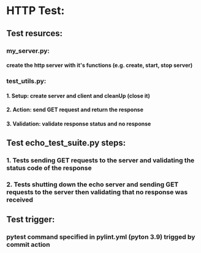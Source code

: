 # HTTP Test:
## Test resurces: 
### my_server.py:
#### create the http server with it's functions (e.g. create, start, stop server)
### test_utils.py: 
####   1. Setup: create server and client and cleanUp (close it)
####   2. Action: send GET request and return the response
####   3. Validation: validate response status and no response 
## Test echo_test_suite.py steps:
###    1. Tests sending GET requests to the server and validating the status code of the response
###    2. Tests shutting down the echo server and sending GET requests to the server then validating that no response was received
## Test trigger: 
### pytest command specified in pylint.yml (pyton 3.9) trigged by commit action
